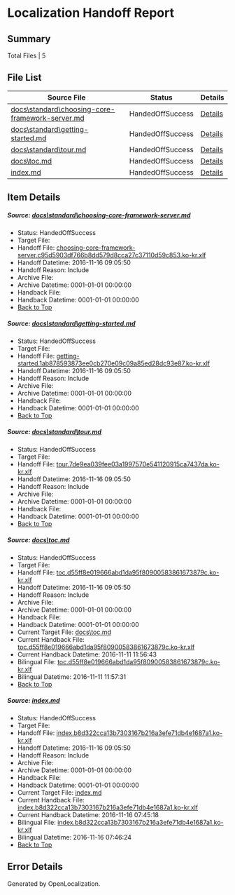 # <a name='report-top'></a> Localization Handoff Report

## Summary
 Total Files | 5

## File List
 Source File | Status | Details 
 ----------- | ------ | ------- 
 [docs\standard\choosing-core-framework-server.md](https://github.com/dotnet/docs/blob/56bbce8a01d781f8c8ab095f2cf9411beb6b1e44/docs/standard/choosing-core-framework-server.md) | HandedOffSuccess | [Details](#6f4d80a26d4aabc151b2c8c7f5e3a14a2add1be63248)
 [docs\standard\getting-started.md](https://github.com/dotnet/docs/blob/10e9195efdbfa031698a8b0f8e8c3479babd9727/docs/standard/getting-started.md) | HandedOffSuccess | [Details](#a08b0a0f95d43eb995f015f7e408f77fe4ab9d633298)
 [docs\standard\tour.md](https://github.com/dotnet/docs/blob/2c57b5cebd63b1d94b127cd269e3b319fb24dd97/docs/standard/tour.md) | HandedOffSuccess | [Details](#02e2fa22e36fd2f6618527ad3c89cbbd8587dfe23312)
 [docs\toc.md](https://github.com/dotnet/docs/blob/56bbce8a01d781f8c8ab095f2cf9411beb6b1e44/docs/toc.md) | HandedOffSuccess | [Details](#1623a011de31be26cb30ab88408446747894a9bc3314)
 [index.md](https://github.com/dotnet/docs/blob/bc491b420a1fd5bbfa60d8e2af74997855bc57ab/index.md) | HandedOffSuccess | [Details](#a904872697d96fbb598dd155a94d24d34320fd747292)

## Item Details
##### <a name='6f4d80a26d4aabc151b2c8c7f5e3a14a2add1be63248'></a> Source: [docs\standard\choosing-core-framework-server.md](https://github.com/dotnet/docs/blob/56bbce8a01d781f8c8ab095f2cf9411beb6b1e44/docs/standard/choosing-core-framework-server.md)
* Status: HandedOffSuccess
* Target File: 
* Handoff File: [choosing-core-framework-server.c95d5903df766b8dd579d8cca27c37110d59c853.ko-kr.xlf](https://github.com/dotnet/docs.handoff/blob/b7d040667bd7c5ca69bbadd6cb9e7f38b5efd3fe/ol-handoff/dotnet/docs.ko-kr/master/ht-p2/choosing-core-framework-server.c95d5903df766b8dd579d8cca27c37110d59c853.ko-kr.xlf)
* Handoff Datetime: 2016-11-16 09:05:50
* Handoff Reason: Include
* Archive File: 
* Archive Datetime: 0001-01-01 00:00:00
* Handback File: 
* Handback Datetime: 0001-01-01 00:00:00
* [Back to Top](#report-top)

##### <a name='a08b0a0f95d43eb995f015f7e408f77fe4ab9d633298'></a> Source: [docs\standard\getting-started.md](https://github.com/dotnet/docs/blob/10e9195efdbfa031698a8b0f8e8c3479babd9727/docs/standard/getting-started.md)
* Status: HandedOffSuccess
* Target File: 
* Handoff File: [getting-started.1ab878593873ee0cb270e09c09a85ed28dc93e87.ko-kr.xlf](https://github.com/dotnet/docs.handoff/blob/b7d040667bd7c5ca69bbadd6cb9e7f38b5efd3fe/ol-handoff/dotnet/docs.ko-kr/master/ht-p2/getting-started.1ab878593873ee0cb270e09c09a85ed28dc93e87.ko-kr.xlf)
* Handoff Datetime: 2016-11-16 09:05:50
* Handoff Reason: Include
* Archive File: 
* Archive Datetime: 0001-01-01 00:00:00
* Handback File: 
* Handback Datetime: 0001-01-01 00:00:00
* [Back to Top](#report-top)

##### <a name='02e2fa22e36fd2f6618527ad3c89cbbd8587dfe23312'></a> Source: [docs\standard\tour.md](https://github.com/dotnet/docs/blob/2c57b5cebd63b1d94b127cd269e3b319fb24dd97/docs/standard/tour.md)
* Status: HandedOffSuccess
* Target File: 
* Handoff File: [tour.7de9ea039fee03a1997570e541120915ca7437da.ko-kr.xlf](https://github.com/dotnet/docs.handoff/blob/b7d040667bd7c5ca69bbadd6cb9e7f38b5efd3fe/ol-handoff/dotnet/docs.ko-kr/master/ht-p2/tour.7de9ea039fee03a1997570e541120915ca7437da.ko-kr.xlf)
* Handoff Datetime: 2016-11-16 09:05:50
* Handoff Reason: Include
* Archive File: 
* Archive Datetime: 0001-01-01 00:00:00
* Handback File: 
* Handback Datetime: 0001-01-01 00:00:00
* [Back to Top](#report-top)

##### <a name='1623a011de31be26cb30ab88408446747894a9bc3314'></a> Source: [docs\toc.md](https://github.com/dotnet/docs/blob/56bbce8a01d781f8c8ab095f2cf9411beb6b1e44/docs/toc.md)
* Status: HandedOffSuccess
* Target File: 
* Handoff File: [toc.d55ff8e019666abd1da95f80900583861673879c.ko-kr.xlf](https://github.com/dotnet/docs.handoff/blob/b7d040667bd7c5ca69bbadd6cb9e7f38b5efd3fe/ol-handoff/dotnet/docs.ko-kr/master/ht-p1/toc.d55ff8e019666abd1da95f80900583861673879c.ko-kr.xlf)
* Handoff Datetime: 2016-11-16 09:05:50
* Handoff Reason: Include
* Archive File: 
* Archive Datetime: 0001-01-01 00:00:00
* Handback File: 
* Handback Datetime: 0001-01-01 00:00:00
* Current Target File: [docs\toc.md](https://github.com/dotnet/docs.ko-kr/blob/29d95ebc62996812e7c66f413b83a60be34ec871/docs/toc.md)
* Current Handback File: [toc.d55ff8e019666abd1da95f80900583861673879c.ko-kr.xlf](https://github.com/dotnet/docs.handback/blob/ee630809f6502ca87bcd41c4a1959d932e1ad70d/ol-handback/dotnet/docs.ko-kr/master/ht-p1/toc.d55ff8e019666abd1da95f80900583861673879c.ko-kr.xlf)
* Current Handback Datetime: 2016-11-11 11:56:43
* Bilingual File: [toc.d55ff8e019666abd1da95f80900583861673879c.ko-kr.xlf](https://github.com/dotnet/docs.handback/blob/ee630809f6502ca87bcd41c4a1959d932e1ad70d/ol-handback/dotnet/docs.ko-kr/master/ht-p1/toc.d55ff8e019666abd1da95f80900583861673879c.ko-kr.xlf)
* Bilingual Datetime: 2016-11-11 11:57:31
* [Back to Top](#report-top)

##### <a name='a904872697d96fbb598dd155a94d24d34320fd747292'></a> Source: [index.md](https://github.com/dotnet/docs/blob/bc491b420a1fd5bbfa60d8e2af74997855bc57ab/index.md)
* Status: HandedOffSuccess
* Target File: 
* Handoff File: [index.b8d322cca13b7303167b216a3efe71db4e1687a1.ko-kr.xlf](https://github.com/dotnet/docs.handoff/blob/b7d040667bd7c5ca69bbadd6cb9e7f38b5efd3fe/ol-handoff/dotnet/docs.ko-kr/master/ht-p1/index.b8d322cca13b7303167b216a3efe71db4e1687a1.ko-kr.xlf)
* Handoff Datetime: 2016-11-16 09:05:50
* Handoff Reason: Include
* Archive File: 
* Archive Datetime: 0001-01-01 00:00:00
* Handback File: 
* Handback Datetime: 0001-01-01 00:00:00
* Current Target File: [index.md](https://github.com/dotnet/docs.ko-kr/blob/706e17de507daf0de3398b30e6c3c0c12f46607b/index.md)
* Current Handback File: [index.b8d322cca13b7303167b216a3efe71db4e1687a1.ko-kr.xlf](https://github.com/dotnet/docs.handback/blob/c01e110a24b7d172b7ac85794ac5ec459f450c85/ol-handback/dotnet/docs.ko-kr/master/ht-p1/index.b8d322cca13b7303167b216a3efe71db4e1687a1.ko-kr.xlf)
* Current Handback Datetime: 2016-11-16 07:45:18
* Bilingual File: [index.b8d322cca13b7303167b216a3efe71db4e1687a1.ko-kr.xlf](https://github.com/dotnet/docs.handback/blob/c01e110a24b7d172b7ac85794ac5ec459f450c85/ol-handback/dotnet/docs.ko-kr/master/ht-p1/index.b8d322cca13b7303167b216a3efe71db4e1687a1.ko-kr.xlf)
* Bilingual Datetime: 2016-11-16 07:46:24
* [Back to Top](#report-top)


## Error Details

Generated by OpenLocalization.
